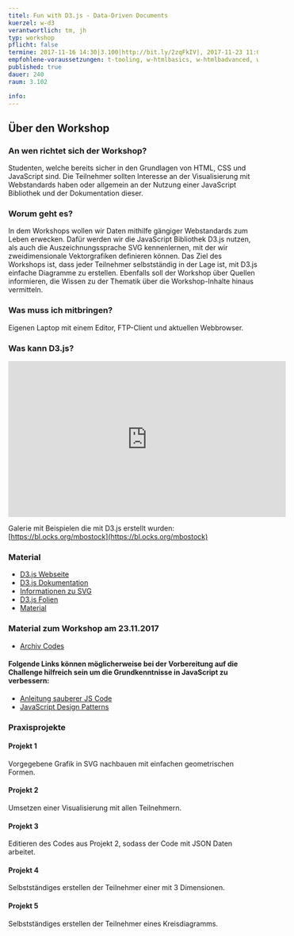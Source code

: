 ```yaml
---
titel: Fun with D3.js - Data-Driven Documents
kuerzel: w-d3
verantwortlich: tm, jh
typ: workshop
pflicht: false
termine: 2017-11-16 14:30|3.100|http://bit.ly/2zqFkIV|, 2017-11-23 11:00|3.100||
empfohlene-voraussetzungen: t-tooling, w-htmlbasics, w-htmlbadvanced, w-jsbasics, w-jsadvanced
published: true
dauer: 240
raum: 3.102

info:
---
```


## Über den Workshop

### An wen richtet sich der Workshop?
Studenten, welche bereits sicher in den Grundlagen von HTML, CSS und JavaScript sind. Die Teilnehmer sollten Interesse an der Visualisierung mit Webstandards haben oder allgemein an der Nutzung einer JavaScript Bibliothek und der Dokumentation dieser.

### Worum geht es?
In dem Workshops wollen wir Daten mithilfe gängiger Webstandards zum Leben erwecken. Dafür werden wir die JavaScript Bibliothek D3.js nutzen, als auch die Auszeichnungssprache SVG kennenlernen, mit der wir zweidimensionale Vektorgrafiken definieren können. Das Ziel des Workshops ist, dass jeder Teilnehmer selbstständig in der Lage ist, mit D3.js einfache Diagramme zu erstellen. Ebenfalls soll der Workshop über Quellen informieren, die Wissen zu der Thematik über die Workshop-Inhalte hinaus vermitteln.  

### Was muss ich mitbringen?
Eigenen Laptop mit einem Editor, FTP-Client und aktuellen Webbrowser.

### Was kann D3.js?
<iframe width="560" height="315" src="https://www.youtube.com/embed/rJp_GDtLKjo" frameborder="0" gesture="media" allowfullscreen></iframe>

Galerie mit Beispielen die mit D3.js erstellt wurden: [https://bl.ocks.org/mbostock](https://bl.ocks.org/mbostock)

### Material
- [D3.js Webseite](https://d3js.org/)
- [D3.js Dokumentation](https://github.com/d3/d3/blob/master/API.md)
- [Informationen zu SVG](https://developer.mozilla.org/en-US/docs/Web/SVG)
- [D3.js Folien](https://th-koeln.github.io/mi-bachelor-wba1/slides/d3-workshop/index.html)
- [Material](https://th-koeln.github.io/mi-bachelor-wba1/download/d3_material.zip)

### Material zum Workshop am 23.11.2017
- [Archiv Codes](https://th-koeln.github.io/mi-bachelor-wba1/download/Codes_D3_Workshop_23.11.2017.zip)

#### Folgende Links können möglicherweise bei der Vorbereitung auf die Challenge hilfreich sein um die Grundkenntnisse in JavaScript zu verbessern:
- [Anleitung sauberer JS Code](https://github.com/rwaldron/idiomatic.js/tree/master/translations/de_DE)
- [JavaScript Design Patterns](https://addyosmani.com/resources/essentialjsdesignpatterns/book/)

### Praxisprojekte

#### Projekt 1
Vorgegebene Grafik in SVG nachbauen mit einfachen geometrischen Formen.

#### Projekt 2
Umsetzen einer Visualisierung mit allen Teilnehmern.

#### Projekt 3
Editieren des Codes aus Projekt 2, sodass der Code mit JSON Daten arbeitet.

#### Projekt 4
Selbstständiges erstellen der Teilnehmer einer mit 3 Dimensionen.

#### Projekt 5
Selbstständiges erstellen der Teilnehmer eines Kreisdiagramms.
